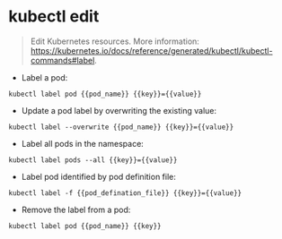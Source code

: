 # kubectl edit

> Edit Kubernetes resources.
> More information: <https://kubernetes.io/docs/reference/generated/kubectl/kubectl-commands#label>.

- Label a pod:

`kubectl label pod {{pod_name}} {{key}}={{value}}`

- Update a pod label by overwriting the existing value:

`kubectl label --overwrite {{pod_name}} {{key}}={{value}}`

- Label all pods in the namespace:

`kubectl label pods --all {{key}}={{value}}`

- Label pod identified by pod definition file:

`kubectl label -f {{pod_defination_file}} {{key}}={{value}}`

- Remove the label from a pod:

`kubectl label pod {{pod_name}} {{key}}`
